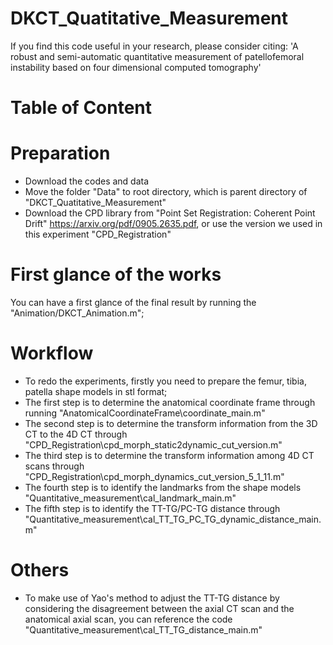 # DKCT_Quatitative_Measurement
If you find this code useful in your research, please consider citing:
'A robust and semi-automatic quantitative measurement of patellofemoral instability based on four dimensional computed tomography'

# Table of Content

# Preparation
* Download the codes and data
* Move the folder "Data" to root directory, which is parent directory of "DKCT_Quatitative_Measurement"
* Download the CPD library from "Point Set Registration: Coherent Point Drift" https://arxiv.org/pdf/0905.2635.pdf, or use the version we used in this experiment "CPD_Registration" 

# First glance of the works
You can have a first glance of the final result by running the "Animation/DKCT_Animation.m";

# Workflow
* To redo the experiments, firstly you need to prepare the femur, tibia, patella shape models in stl format; 
* The first step is to determine the anatomical coordinate frame through running "AnatomicalCoordinateFrame\coordinate_main.m"
* The second step is to determine the transform information from the 3D CT to the 4D CT through "CPD_Registration\cpd_morph_static2dynamic_cut_version.m"
* The third step is to determine the transform information among 4D CT scans through "CPD_Registration\cpd_morph_dynamics_cut_version_5_1_11.m"
* The fourth step is to identify the landmarks from the shape models "Quantitative_measurement\cal_landmark_main.m"
* The fifth step is to identify the TT-TG/PC-TG distance through "Quantitative_measurement\cal_TT_TG_PC_TG_dynamic_distance_main.m"

# Others
* To make use of Yao's method to adjust the TT-TG distance by considering the disagreement between the axial CT scan and the anatomical axial scan, you can reference the code "Quantitative_measurement\cal_TT_TG_distance_main.m"
